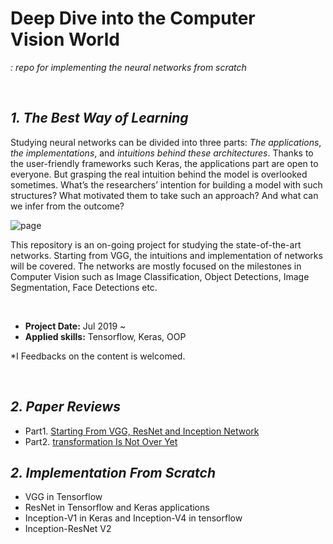 # Deep Dive into the Computer Vision World
*: repo for implementing the neural networks from scratch*

<br>

## ***1. The Best Way of Learning***

Studying neural networks can be divided into three parts: *The applications*, *the implementations*, and *intuitions behind these architectures*. Thanks to the user-friendly frameworks such Keras, the applications part are open to everyone. But grasping the real intuition behind the model is overlooked sometimes. What’s the researchers’ intention for building a model with such structures? What motivated them to take such an approach? And what can we infer from the outcome?  

![page](https://github.com/jjone36/tmdb/blob/master/data/img.png)

This repository is an on-going project for studying the state-of-the-art networks. Starting from VGG, the intuitions and implementation of networks will be covered. The networks are mostly focused on the milestones in Computer Vision such as Image Classification, Object Detections, Image Segmentation, Face Detections etc.

<br>

* **Project Date:** Jul 2019 ~
* **Applied skills:** Tensorflow, Keras, OOP

*I  Feedbacks on the content is welcomed.

<br>

## ***2. Paper Reviews***

- Part1. [Starting From VGG, ResNet and Inception Network](https://towardsdatascience.com/deep-dive-into-the-computer-vision-world-f35cd7349e16?source=friends_link&sk=449ea5da20c884dadca23b907efb7e13)
- Part2. [transformation Is Not Over Yet]()

## ***2. Implementation From Scratch***

- VGG in Tensorflow
- ResNet in Tensorflow and Keras applications
- Inception-V1 in Keras and Inception-V4 in tensorflow
- Inception-ResNet V2
